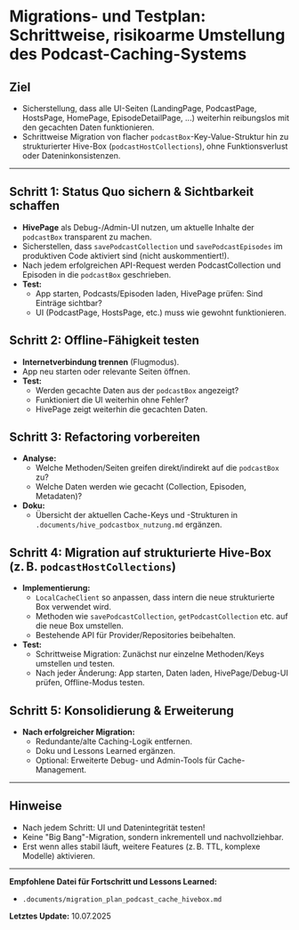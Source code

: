 # Migrations- und Testplan: Schrittweise, risikoarme Umstellung des Podcast-Caching-Systems

## Ziel
- Sicherstellung, dass alle UI-Seiten (LandingPage, PodcastPage, HostsPage, HomePage, EpisodeDetailPage, ...) weiterhin reibungslos mit den gecachten Daten funktionieren.
- Schrittweise Migration von flacher `podcastBox`-Key-Value-Struktur hin zu strukturierter Hive-Box (`podcastHostCollections`), ohne Funktionsverlust oder Dateninkonsistenzen.

---

## Schritt 1: Status Quo sichern & Sichtbarkeit schaffen
- **HivePage** als Debug-/Admin-UI nutzen, um aktuelle Inhalte der `podcastBox` transparent zu machen.
- Sicherstellen, dass `savePodcastCollection` und `savePodcastEpisodes` im produktiven Code aktiviert sind (nicht auskommentiert!).
- Nach jedem erfolgreichen API-Request werden PodcastCollection und Episoden in die `podcastBox` geschrieben.
- **Test:**
  - App starten, Podcasts/Episoden laden, HivePage prüfen: Sind Einträge sichtbar?
  - UI (PodcastPage, HostsPage, etc.) muss wie gewohnt funktionieren.

## Schritt 2: Offline-Fähigkeit testen
- **Internetverbindung trennen** (Flugmodus).
- App neu starten oder relevante Seiten öffnen.
- **Test:**
  - Werden gecachte Daten aus der `podcastBox` angezeigt?
  - Funktioniert die UI weiterhin ohne Fehler?
  - HivePage zeigt weiterhin die gecachten Daten.

## Schritt 3: Refactoring vorbereiten
- **Analyse:**
  - Welche Methoden/Seiten greifen direkt/indirekt auf die `podcastBox` zu?
  - Welche Daten werden wie gecacht (Collection, Episoden, Metadaten)?
- **Doku:**
  - Übersicht der aktuellen Cache-Keys und -Strukturen in `.documents/hive_podcastbox_nutzung.md` ergänzen.

## Schritt 4: Migration auf strukturierte Hive-Box (z. B. `podcastHostCollections`)
- **Implementierung:**
  - `LocalCacheClient` so anpassen, dass intern die neue strukturierte Box verwendet wird.
  - Methoden wie `savePodcastCollection`, `getPodcastCollection` etc. auf die neue Box umstellen.
  - Bestehende API für Provider/Repositories beibehalten.
- **Test:**
  - Schrittweise Migration: Zunächst nur einzelne Methoden/Keys umstellen und testen.
  - Nach jeder Änderung: App starten, Daten laden, HivePage/Debug-UI prüfen, Offline-Modus testen.

## Schritt 5: Konsolidierung & Erweiterung
- **Nach erfolgreicher Migration:**
  - Redundante/alte Caching-Logik entfernen.
  - Doku und Lessons Learned ergänzen.
  - Optional: Erweiterte Debug- und Admin-Tools für Cache-Management.

---

## Hinweise
- Nach jedem Schritt: UI und Datenintegrität testen!
- Keine "Big Bang"-Migration, sondern inkrementell und nachvollziehbar.
- Erst wenn alles stabil läuft, weitere Features (z. B. TTL, komplexe Modelle) aktivieren.

---

**Empfohlene Datei für Fortschritt und Lessons Learned:**
- `.documents/migration_plan_podcast_cache_hivebox.md`

**Letztes Update:** 10.07.2025
